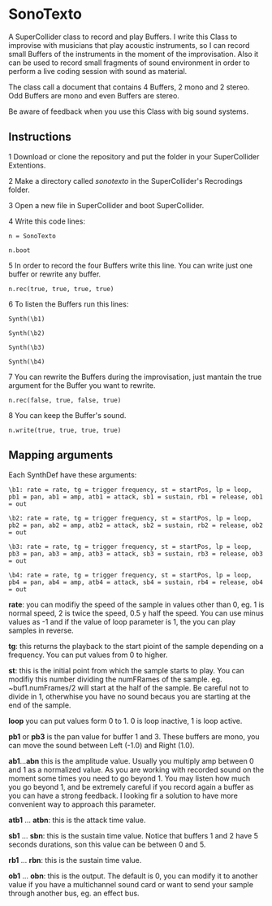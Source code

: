 # SonoTexto
A SuperCollider class to record and play Buffers. I write this Class to improvise with musicians that play acoustic instruments, so I can record small Buffers of the instruments in the moment of the improvisation. Also it can be used to record small fragments of sound environment in order to perform a live coding session with sound as material.

The class call a document that contains 4 Buffers, 2 mono and 2 stereo. Odd Buffers are mono and even Buffers are stereo.

Be aware of feedback when you use this Class with big sound systems.

## Instructions
1 Download or clone the repository and put the folder in your SuperCollider Extentions.

2 Make a directory called *sonotexto* in the SuperCollider's Recrodings folder.

3 Open a new file in SuperCollider and boot SuperCollider.

4 Write this code lines:

```
n = SonoTexto

n.boot
```

5 In order to record the four Buffers write this line. You can write just one buffer or rewrite any buffer.

```
n.rec(true, true, true, true)
```

6 To listen the Buffers run this lines:

```
Synth(\b1)

Synth(\b2)

Synth(\b3)

Synth(\b4)
```

7 You can rewrite the Buffers during the improvisation, just mantain the true argument for the Buffer you want to rewrite.

```
n.rec(false, true, false, true)
```

8 You can keep the Buffer's sound.

```
n.write(true, true, true, true)
```

## Mapping arguments
Each SynthDef have these arguments:

```
\b1: rate = rate, tg = trigger frequency, st = startPos, lp = loop, pb1 = pan, ab1 = amp, atb1 = attack, sb1 = sustain, rb1 = release, ob1 = out

\b2: rate = rate, tg = trigger frequency, st = startPos, lp = loop, pb2 = pan, ab2 = amp, atb2 = attack, sb2 = sustain, rb2 = release, ob2 = out

\b3: rate = rate, tg = trigger frequency, st = startPos, lp = loop, pb3 = pan, ab3 = amp, atb3 = attack, sb3 = sustain, rb3 = release, ob3 = out

\b4: rate = rate, tg = trigger frequency, st = startPos, lp = loop, pb4 = pan, ab4 = amp, atb4 = attack, sb4 = sustain, rb4 = release, ob4 = out
```

**rate**: you can modifiy the speed of the sample in values other than 0, eg. 1 is normal speed, 2 is twice the speed, 0.5 y half the speed. You can use minus values as -1 and if the value of loop parameter is 1, the you can play samples in reverse.

**tg**: this returns the playback to the start pioint of the sample depending on a frequency. You can put values from 0 to higher.

**st**: this is the initial point from which the sample starts to play. You can modifiy this number dividing the numFRames of the sample. eg. ~buf1.numFrames/2 will start at the half of the sample. Be careful not to divide in 1, otherwhise you have no sound becaus you are starting at the end of the sample.

**loop** you can put values form 0 to 1. 0 is loop inactive, 1 is loop active.

**pb1** or **pb3** is the pan value for buffer 1 and 3. These buffers are mono, you can move the sound between Left (-1.0) and Right (1.0).

**ab1**...**abn** this is the amplitude value. Usually you multiply amp between 0 and 1 as a normalized value. As you are working with recorded sound on the moment some times you need to go beyond 1. You may listen how much you go beyond 1, and be extremely careful if you record again a buffer as you can have a strong feedback. I looking fir a solution to have more convenient way to approach this parameter.

**atb1** ... **atbn**: this is the attack time value.

**sb1** ... **sbn**: this is the sustain time value. Notice that buffers 1 and 2 have 5 seconds durations, son this value can be between 0 and 5.

**rb1** ... **rbn**: this is the sustain time value.

**ob1** ... **obn**: this is the output. The default is 0, you can modify it to another value if you have a multichannel sound card or want to send your sample through another bus, eg. an effect bus.
